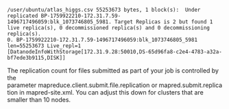 
```
/user/ubuntu/atlas_higgs.csv 55253673 bytes, 1 block(s):  Under replicated BP-1759922210-172.31.7.59-1496717496059:blk_1073746805_5981. Target Replicas is 2 but found 1 live replica(s), 0 decommissioned replica(s) and 0 decommissioning replica(s).
0. BP-1759922210-172.31.7.59-1496717496059:blk_1073746805_5981 len=55253673 Live_repl=1 [DatanodeInfoWithStorage[172.31.9.28:50010,DS-65d96fa8-c2e4-4783-a32a-bf7ede3b9115,DISK]]
```

The replication count for files submitted as part of your job is controlled by the parameter mapreduce.client.submit.file.replication or mapred.submit.replication in mapred-site.xml. You can adjust this down for clusters that are smaller than 10 nodes.

